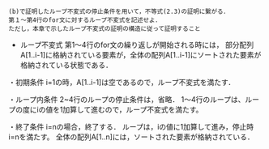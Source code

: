 ```
(b)で証明したループ不変式の停止条件を用いて，不等式(2.3)の証明に繋がる．
第１〜第4行のfor文に対するループ不変式を記述せよ．
ただし，本章で示したループ不変式の証明の構造に従って証明すること
```
- ループ不変式
    第1〜4行のfor文の繰り返しが開始される時には，
    部分配列A[1..i-1]に格納されている要素が，全体の配列A[1..i-1]にソートされた要素が格納されている状態である．

・初期条件
    i=1の時，A[1..i-1]は空であるので，ループ不変式を満たす．

・ループ内条件
    2~4行のループの停止条件は，省略．
    1〜4行のループは、ループの度にiの値を1加算して進むので，ループ不変式を満たす。

・終了条件
    i=nの場合，終了する．
    ループは，iの値に1加算して進み，停止時i=nを満たす。
    全体の配列A[1..n]には，ソートされた要素が格納されている．
